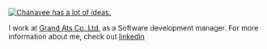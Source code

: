 [![Chanavee has a lot of ideas.](https://i.ibb.co/vwcwknr/126906845-3847263042004453-4231016022382760270-n.jpg)](https://www.linkedin.com/in/bekaku/)


I work at [Grand Ats Co.,Ltd.](http://grandats.com/) as a Software development manager. For more information about me, check out [linkedin](https://www.linkedin.com/in/bekaku/)
